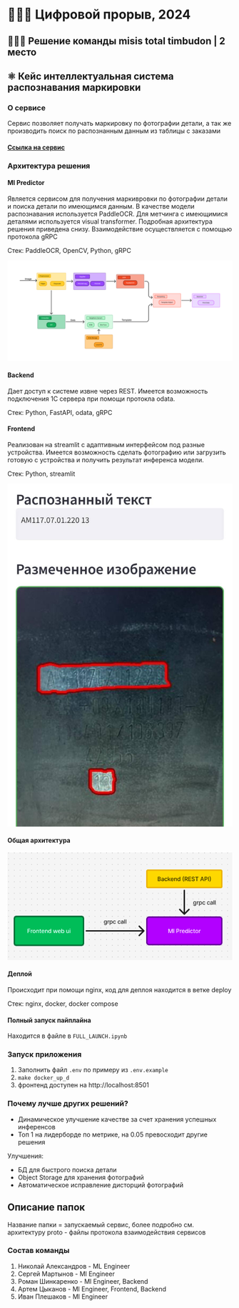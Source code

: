 # 👨🏻‍💻 Цифровой прорыв, 2024

## 🙋🏻‍♂️ Решение команды misis total timbudon | 2 место 
## ⚛️ Кейс интеллектуальная система распознавания маркировки

### О сервисе

Сервис позволяет получать маркировку по фотографии детали, а так же производить поиск по распознанным данным из таблицы с заказами 

#### [Ссылка на сервис](https://timbudonmetalstamps.ru:8000/)

### Архитектура решения

#### Ml Predictor

Является сервисом для получения маркивровки по фотографии детали и поиска детали по имеющимся данным. В качестве модели распознавания используется PaddleOCR. Для метчинга с имеющимися деталями используется visual transformer. Подробная архитектура решения приведена снизу. Взаимодействие осуществляется с помощью протокола gRPC

Стек: PaddleOCR, OpenCV, Python, gRPC

![ml architecture](images/ml_architecture.png "Архитектура ML")

#### Backend

Дает доступ к системе извне через REST. Имеется возможность подключения 1С сервера при помощи протокла odata.

Стек: Python, FastAPI, odata, gRPC


#### Frontend

Реализован на streamlit с адаптивным интерфейсом под разные устройства. Имеется возможность сделать фотографию или загрузить готовую с устройства и получить результат инференса модели.

Стек: Python, streamlit

![frontend](images/work1.jpg "Фронтенд")

#### Общая архитектура

![general architecture](images/service.png "Общая архитектура")


#### Деплой

Происходит при помощи nginx, код для деплоя находится в ветке deploy

Стек: nginx, docker, docker compose 

#### Полный запуск пайплайна

Находится в файле в `FULL_LAUNCH.ipynb`

### Запуск приложения

1. Заполнить файл `.env` по примеру из `.env.example`
2. `make docker_up_d`
3. фронтенд доступен на http://localhost:8501

### Почему лучше других решений?
- Динамическое улучшение качестве за счет хранения успешных инференсов
- Топ 1 на лидерборде по метрике, на 0.05 превосходит другие решения

Улучшения:
- БД для быстрого поиска детали
- Object Storage для хранения фотографий
- Автоматическое исправление дисторций фотографий 

## Описание папок

Название папки = запускаемый сервис, более подробно см. архитектуру
proto - файлы протокола взаимодействия сервисов

### Состав команды

1. Николай Александров - ML Engineer
2. Сергей Мартынов - Ml Engineer 
3. Роман Шинкаренко - Ml Engineer, Backend
4. Артем Цыканов - Ml Engineer, Frontend, Backend
5. Иван Плешаков - Ml Engineer
